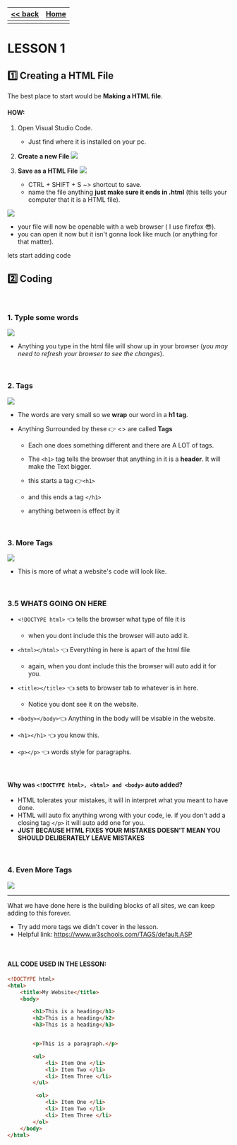
<style> 
 .markdown-body table {
   margin-bottom: -40px;
 }
 
 .markdown-body tbody {
    border-top: 2px solid #FFFFFF;
    border-bottom: 2px solid #FFFFFF;
    background-color: #FFFFFF;
}
 
.markdown-body td {
    border-right: 1px solid #FFFFFF;
    border-bottom: 1px solid #FFFFFF;
    padding: 5px;
}
</style>

| [<< back](../) | [Home](https://daniel-jb.github.io/CoderDojo) |
| -------------|-----:|
|              |      |

# LESSON 1

## 1️⃣ Creating a HTML File

The best place to start would be **Making a HTML file**. 

#### HOW:
1. Open Visual Studio Code.
    - Just find where it is installed on your pc.
2. **Create a new File**
![](2021-11-20-13-47-35.png)

3. **Save as a HTML File**
![](2021-11-20-13-57-19.png)
    - CTRL + SHIFT + S ~> shortcut to save.
    - name the file anything **just make sure it ends in .html** (this tells your computer that it is a HTML file).

![](2021-11-20-14-01-23.png)
- your file will now be openable with a web browser ( I use firefox 😎).
- you can open it now but it isn't gonna look like much (or anything for that matter).

lets start adding code

## 2️⃣ Coding

<br/>

### 1. Typle some words
![](2021-11-20-14-09-04.png)
- Anything you type in the html file will show up in your browser (*you may need to refresh your browser to see the changes*).

<br/>

### 2. Tags
![](2021-11-20-14-09-41.png)
- The words are very small so we **wrap** our word in a **h1 tag**.


- Anything Surrounded by these 👉 <> are called **Tags**
    - Each one does something different and there are A LOT of tags.
    - The `<h1>` tag tells the browser that anything in it is a **header**. It will make the Text bigger.

    - this starts a tag 👉`<h1>`
    - and this ends a tag `</h1>`
    - anything between is effect by it

<br/>

### 3. More Tags
![](2021-11-20-14-11-33.png)
- This is more of what a website's code will look like. 

<br/>

### 3.5 **WHATS GOING ON HERE**

- `<!DOCTYPE html>` 👈 tells the browser what type of file it is
    - when you dont include this the browser will auto add it.

- `<html></html>` 👈 Everything in here is apart of the html file
    - again, when you dont include this the browser will auto add it for you.

- `<title></title>` 👈 sets to browser tab to whatever is in here.
    - Notice you dont see it on the website.

- `<body></body>`👈 Anything in the body will be visable in the website. 

- `<h1></h1>` 👈 you know this.
- `<p></p>` 👈 words style for paragraphs.

<br/>

#### Why was `<!DOCTYPE html>, <html> and <body>` auto added?
- HTML tolerates your mistakes, it will in interpret what you meant to have done. 
- HTML will auto fix anything wrong with your code, ie. if you don't add a closing tag `</p>` it will auto add one for you.
- **JUST BECAUSE HTML FIXES YOUR MISTAKES DOESN'T MEAN YOU SHOULD DELIBERATELY LEAVE MISTAKES**

<br/>

### 4. Even More Tags

![](2021-11-20-14-40-03.png)


---

What we have done here is the building blocks of all sites, we can keep adding to this forever. 
- Try add more tags we didn't cover in the lesson.
- Helpful link: https://www.w3schools.com/TAGS/default.ASP


<br/>

#### ALL CODE USED IN THE LESSON:
```html
<!DOCTYPE html>
<html>
    <title>My Website</title>
    <body>

        <h1>This is a heading</h1>
        <h2>This is a heading</h2>
        <h3>This is a heading</h3>


        <p>This is a paragraph.</p>

        <ul>
            <li> Item One </li>
            <li> Item Two </li>
            <li> Item Three </li>
        </ul>

         <ol>
            <li> Item One </li>
            <li> Item Two </li>
            <li> Item Three </li>
        </ol>
    </body>
</html> 
```
